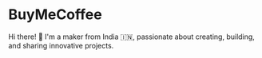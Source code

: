 # BuyMeCoffee
Hi there! 👋 I'm a maker from India 🇮🇳, passionate about creating, building, and sharing innovative projects.
